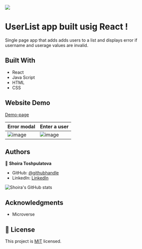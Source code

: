 ![](https://img.shields.io/badge/Microverse-blueviolet)

# UserList app built usig React !

Single page app that adds adds users to a list and displays error if username and userage values are invalid.

## Built With

- React
- Java Script
- HTML
- CSS

## Website Demo

[Demo-page](http://ShoiraTa.github.io/add-user-app)

| Error modal           | Enter a user          |
| --------------------- | --------------------- |
| ![image](./demo1.jpg) | ![image](./demo2.jpg) |

## Authors

👤 **Shoira Toshpulatova**

- GitHub: [@githubhandle](https://github.com/shoirata)
- LinkedIn: [LinkedIn](https://www.linkedin.com/in/shoira-tashpulatova-bab4a7122/)

![Shoira's GitHub stats](https://github-readme-stats.vercel.app/api?username=shoirata&count_private=true&theme=dark&show_icons=true)

## Acknowledgments

- Microverse

## 📝 License

This project is [MIT](./MIT) licensed.
